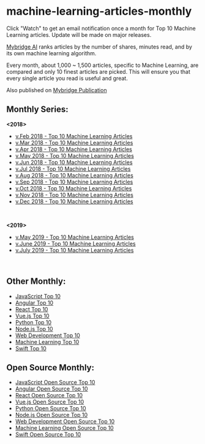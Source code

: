 # machine-learning-articles-monthly

Click "Watch" to get an email notification once a month for Top 10 Machine Learning articles. Update will be made on major releases.

[Mybridge AI](https://www.mybridge.co) ranks articles by the number of shares, minutes read, and by its own machine learning algorithm.

Every month, about 1,000 ~ 1,500 articles, specific to Machine Learning, are compared and only 10 finest articles are picked. This will ensure you that every single article you read is useful and great. 

Also published on [Mybridge Publication](https://medium.mybridge.co)


## Monthly Series:
<b><2018></b>
* [v.Feb 2018 - Top 10 Machine Learning Articles](./src/02-2018.md)
* [v.Mar 2018 - Top 10 Machine Learning Articles](./src/03-2018.md)
* [v.Apr 2018 - Top 10 Machine Learning Articles](./src/04-2018.md)
* [v.May 2018 - Top 10 Machine Learning Articles](./src/05-2018.md)
* [v.Jun 2018 - Top 10 Machine Learning Articles](./src/06-2018.md)
* [v.Jul 2018 - Top 10 Machine Learning Articles](./src/07-2018.md)
* [v.Aug 2018 - Top 10 Machine Learning Articles](./src/08-2018.md)
* [v.Sep 2018 - Top 10 Machine Learning Articles](./src/09-2018.md)
* [v.Oct 2018 - Top 10 Machine Learning Articles](./src/10-2018.md)
* [v.Nov 2018 - Top 10 Machine Learning Articles](./src/11-2018.md)
* [v.Dec 2018 - Top 10 Machine Learning Articles](./src/12-2018.md)
<br>
  
<b><2019></b>
  
* [v.May 2019 - Top 10 Machine Learning Articles](./src/05-2019.md)
* [v.June 2019 - Top 10 Machine Learning Articles](./src/06-2019.md)
* [v.July 2019 - Top 10 Machine Learning Articles](./src/07-2019.md)

<br>

## Other Monthly:
* [JavaScript Top 10](https://github.com/Mybridge/javascript-articles-monthly)
* [Angular Top 10](https://github.com/Mybridge/angular-articles)
* [React Top 10](https://github.com/Mybridge/react-articles-monthly)
* [Vue.js Top 10](https://github.com/Mybridge/vuejs-articles)
* [Python Top 10](https://github.com/Mybridge/python-articles)
* [Node.js Top 10](https://github.com/Mybridge/nodejs-articles)
* [Web Development Top 10](https://github.com/Mybridge/web-development-articles)
* [Machine Learning Top 10](https://github.com/Mybridge/machine-learning-articles)
* [Swift Top 10](https://github.com/Mybridge/swift-articles)

## Open Source Monthly:
* [JavaScript Open Source Top 10](https://github.com/Mybridge/javascript-open-source)
* [Angular Open Source Top 10](https://github.com/Mybridge/angular-open-source)
* [React Open Source Top 10](https://github.com/Mybridge/reactjs-open-source)
* [Vue.js Open Source Top 10](https://github.com/Mybridge/vuejs-open-source)
* [Python Open Source Top 10](https://github.com/Mybridge/python-open-source)
* [Node.js Open Source Top 10](https://github.com/Mybridge/nodejs-open-source)
* [Web Development Open Source Top 10](https://github.com/Mybridge/web-development-articles)
* [Machine Learning Open Source Top 10](https://github.com/Mybridge/machine-learning-open-source)
* [Swift Open Source Top 10](https://github.com/Mybridge/swift-open-source)
